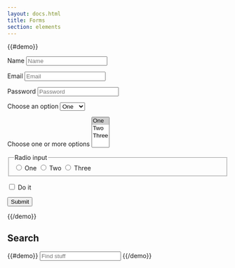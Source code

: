 ```yaml
---
layout: docs.html
title: Forms
section: elements
---
```


{{#demo}}
<form class="pe-form">
  <label for="name">Name</label>
  <input type="text" id="name" name="name" placeholder="Name">

  <label for="email">Email</label>
  <input type="email" id="email" name="email" placeholder="Email">

  <label for="password">Password</label>
  <input type="password" id="password" name="password" placeholder="Password">

  <label for="select">Choose an option</label>
  <select id="select" name="select">
    <option value="one" selected>One</option> 
    <option value="two">Two</option>
    <option value="three">Three</option>
  </select>

  <label for="multiselect">Choose one or more options</label>
  <select id="multiselect" name="multiselect" multiple>
    <option value="one" selected>One</option> 
    <option value="two">Two</option>
    <option value="three">Three</option>
  </select>

  <fieldset>
    <legend>Radio input</legend>
    <input type="radio" name="radio" id="radio-opt-1" value="one" />
    <label for="radio-opt-1">One</label>
    <input type="radio" name="radio" id="radio-opt-2" value="two" />
    <label for="radio-opt-2">Two</label>
    <input type="radio" name="radio" id="radio-opt-3" value="one" />
    <label for="radio-opt-3">Three</label>
  </fieldset>

  <label><input type="checkbox" id="checkbox1" value="checkbox1"> Do it</label>

  <button type="submit" class="pe-btn pe-btn--primary">Submit</button>
</form>
{{/demo}}

## Search

{{#demo}}
<input type="search" placeholder="Find stuff">
{{/demo}}

